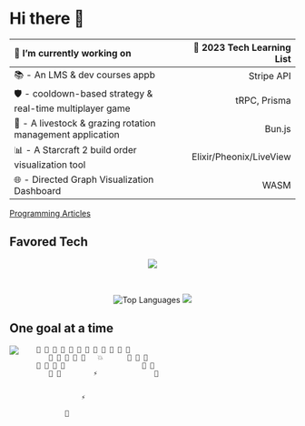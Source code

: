 # Hi there 👋

🔭 I’m currently working on                                           | 🌱 2023 Tech Learning List
:---------------------------------------------------------            | ---------------------------:
📚 - An LMS & dev courses appb                                        | Stripe API                                                    
🛡️ - cooldown-based strategy & real-time multiplayer game             | tRPC, Prisma
🐑 - A livestock & grazing rotation management application            | Bun.js
📊 - A Starcraft 2 build order visualization tool                     | Elixir/Pheonix/LiveView
🌐 - Directed Graph Visualization Dashboard                           | WASM

[Programming Articles](https://wjv.io/blog/blog)

## Favored Tech

<!-- <img src="tech.svg" width="1200" height="100" alt="favored tech icons" title="HTML - CSS - JS - Git - Node - VSCode - React - D3.js - Redux - Web Components - Firebase - Next.js - Typescript - Vite - GraphQL - Apollo GraphQL - Solid.js - Elixir"> -->
<p align="center">
  <img src="https://skillicons.dev/icons?i=html,css,js,typescript,git,nodejs,svelte,solidjs,react,d3,vite,supabase,elixir,wasm&theme=light" />
</p>
<br>
<p align="center">
  <img src="https://github-readme-stats.vercel.app/api/top-langs/?username=JamieVaughn&layout=compact" alt="Top Languages" />
  <a href="https://skillicons.dev">
    <img src="https://skillicons.dev/icons?i=typescript,svelte,d3,nodejs,supabase,elixir&perline=3&theme=light" />
  </a>
</p>

<!-- see for more readme badges: https://github.com/rzashakeri/beautify-github-profile -->

## One goal at a time

<!--
<img src="https://github-readme-stats-git-masterrstaa-rickstaa.vercel.app/api?username=JamieVaughn&show_icons=true&theme=gotham" alt="Github Stats" align="right" />
-->

<img src="https://github-readme-streak-stats.herokuapp.com/?user=JamieVaughn&theme=dark" align="left" >


        👾 👾 👾 👾 👾 👾 👾 👾 👾 👾 👾 👾
           👾 👾 👾 👾 👾   💥      👾 👾 👾
        👾 👾 👾 👾                   👾 👾
           👾 👾        ⚡              👾
                       

                   ⚡

               📡




